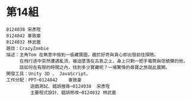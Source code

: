 # 第14組 #
	0124038	宋彥陞
	0124042	辜致豪
    0124032 林武震
	題目：CrazyZombie
	描述：主角Tom 在無意中撿到一張藏寶圖，趨於好奇與貪心即出發前往探險。
         在飛行途中突然遭遇亂流，被迫墜落在古島之上，身上只剩一把手電筒與信號彈的他，
         該如何在有限的時間之內，找到多少寶藏呢？一場驚悚的尋寶之旅就此展開。
	開發工具：Unity 3D 、 JavaScript。
	工作分配：PPT─0124042	辜致豪
		     遊戲測試、錯誤搜尋─0124038	宋彥陞
	         主要程式設計、錯誤修改─0124032 林武震
	
    
